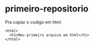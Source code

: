 # primeiro-repositorio

Pra copiar o codigo em html
```
<html>
  <h1>Meu primeiro arquivo em html</h1>
</html>
```
